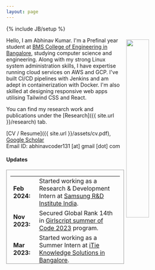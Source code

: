 ```yaml
---
layout: page
---
```


{% include JB/setup %}

<img style="float: right; width: 35%; padding: 6px;" src=" {{ site.url }}/assets/profile.jpg">

Hello, I am Abhinav Kumar. I'm a Prefinal year student at [BMS College of Engineering in Bangalore](https://www.bmsce.ac.in/), studying computer science and engineering. Along with my strong Linux system administration skills, I have expertise running cloud services on AWS and GCP. I've built CI/CD pipelines with Jenkins and am adept in containerization with Docker. I'm also skilled at designing responsive web apps utilising Tailwind CSS and React.

You can find my research work and publications under the [Research]({{ site.url }}/research) tab.

[CV / Resume]({{ site.url }}/assets/cv.pdf), [Google Scholar](https://scholar.google.com/citations?user=GqNauasAAAAJ&hl=en)<br>
Email ID: abhinavcoder131 [at] gmail [dot] com

#### <b>Updates</b>

<div style="height:250px;overflow:auto; border:1px solid #999; padding-left: 0.7em; padding-right: 0.7em">
<table>
<col width="100px">
<col width="650px">
<tr><td><b>Feb 2024:</b></td><td>Started working as a Research & Development Intern at <a href='https://research.samsung.com/sri-b'>Samsung R&D Institute India</a>.</td></tr>
<tr><td><b>Nov 2023:</b></td><td>Secured Global Rank 14th in <a href='https://gssoc.girlscript.tech/'>Girlscript summer of Code 2023</a> program.</td></tr>
<tr><td><b>Mar 2023:</b></td><td>Started working as a Summer Intern at <a href='https://itie.in/'>iTie Knowledge Solutions in Bangalore</a>.</td></tr>
</table>
</div>
